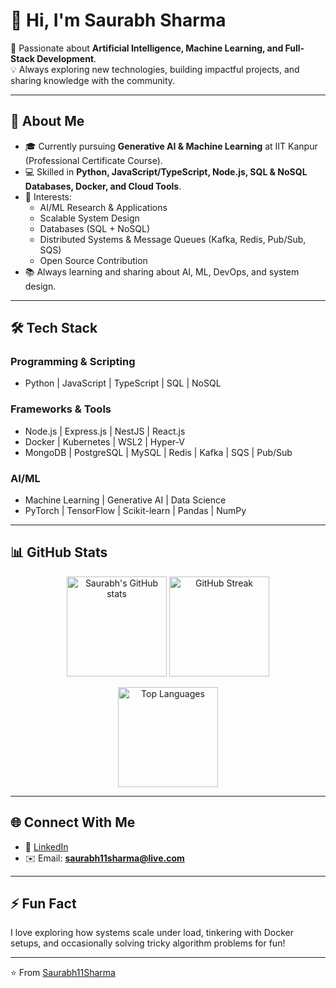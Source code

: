 # 👋 Hi, I'm Saurabh Sharma  

🚀 Passionate about **Artificial Intelligence, Machine Learning, and Full-Stack Development**.  
💡 Always exploring new technologies, building impactful projects, and sharing knowledge with the community.  

---

## 🌟 About Me  

- 🎓 Currently pursuing **Generative AI & Machine Learning** at IIT Kanpur (Professional Certificate Course).  
- 💻 Skilled in **Python, JavaScript/TypeScript, Node.js, SQL & NoSQL Databases, Docker, and Cloud Tools**.  
- 🧩 Interests:  
  - AI/ML Research & Applications  
  - Scalable System Design  
  - Databases (SQL + NoSQL)  
  - Distributed Systems & Message Queues (Kafka, Redis, Pub/Sub, SQS)  
  - Open Source Contribution  
- 📚 Always learning and sharing about AI, ML, DevOps, and system design.  

---

## 🛠️ Tech Stack  

### Programming & Scripting  
- Python | JavaScript | TypeScript | SQL | NoSQL  

### Frameworks & Tools  
- Node.js | Express.js | NestJS | React.js  
- Docker | Kubernetes | WSL2 | Hyper-V  
- MongoDB | PostgreSQL | MySQL | Redis | Kafka | SQS | Pub/Sub  

### AI/ML  
- Machine Learning | Generative AI | Data Science  
- PyTorch | TensorFlow | Scikit-learn | Pandas | NumPy  

---

## 📊 GitHub Stats  

<p align="center">
  <img src="https://github-readme-stats.vercel.app/api?username=Saurabh11Sharma&show_icons=true&theme=tokyonight" alt="Saurabh's GitHub stats" height="160"/>
  <img src="https://github-readme-streak-stats.herokuapp.com?user=Saurabh11Sharma&theme=tokyonight&hide_border=false" alt="GitHub Streak" height="160"/>
</p>

<p align="center">
  <img src="https://github-readme-stats.vercel.app/api/top-langs/?username=Saurabh11Sharma&layout=compact&theme=tokyonight" alt="Top Languages" height="160"/>
</p>

---

## 🌐 Connect With Me  

- 💼 [LinkedIn](https://linkedin.com/in/saurabh11sharma)  
- ✉️ Email: **saurabh11sharma@live.com**  

---

## ⚡ Fun Fact  

I love exploring how systems scale under load, tinkering with Docker setups, and occasionally solving tricky algorithm problems for fun!  

---

⭐️ From [Saurabh11Sharma](https://github.com/Saurabh11Sharma)

